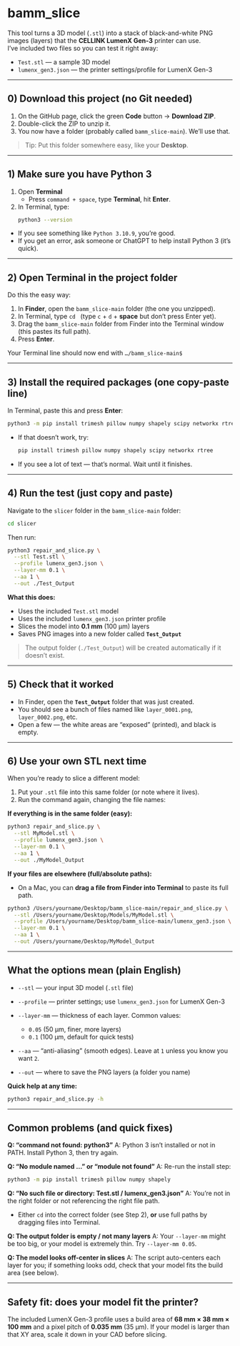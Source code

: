 # bamm_slice

This tool turns a 3D model (`.stl`) into a stack of black-and-white PNG images (layers) that the **CELLINK LumenX Gen-3** printer can use.  
I’ve included two files so you can test it right away:

- `Test.stl` — a sample 3D model  
- `lumenx_gen3.json` — the printer settings/profile for LumenX Gen-3

---

## 0) Download this project (no Git needed)

1. On the GitHub page, click the green **Code** button → **Download ZIP**.  
2. Double-click the ZIP to unzip it.  
3. You now have a folder (probably called `bamm_slice-main`). We’ll use that.

> Tip: Put this folder somewhere easy, like your **Desktop**.

---

## 1) Make sure you have Python 3

1. Open **Terminal**  
   - Press `command + space`, type **Terminal**, hit **Enter**.
2. In Terminal, type:
   ```bash
   python3 --version
   ````

* If you see something like `Python 3.10.9`, you’re good.
* If you get an error, ask someone or ChatGPT to help install Python 3 (it’s quick).

---

## 2) Open Terminal **in** the project folder

Do this the easy way:

1. In **Finder**, open the `bamm_slice-main` folder (the one you unzipped).
2. In Terminal, type `cd ` (type `c` + `d` + **space** but don’t press Enter yet).
3. Drag the `bamm_slice-main` folder from Finder into the Terminal window (this pastes its full path).
4. Press **Enter**.

Your Terminal line should now end with `…/bamm_slice-main$`

---

## 3) Install the required packages (one copy-paste line)

In Terminal, paste this and press **Enter**:

```bash
python3 -m pip install trimesh pillow numpy shapely scipy networkx rtree
```

* If that doesn’t work, try:

  ```bash
  pip install trimesh pillow numpy shapely scipy networkx rtree
  ```
* If you see a lot of text — that’s normal. Wait until it finishes.

---

## 4) Run the test (just copy and paste)

Navigate to the `slicer` folder in the `bamm_slice-main` folder:

```bash
cd slicer
```

Then run:

```bash
python3 repair_and_slice.py \
  --stl Test.stl \
  --profile lumenx_gen3.json \
  --layer-mm 0.1 \
  --aa 1 \
  --out ./Test_Output
```

**What this does:**

* Uses the included `Test.stl` model
* Uses the included `lumenx_gen3.json` printer profile
* Slices the model into **0.1 mm** (100 µm) layers
* Saves PNG images into a new folder called **`Test_Output`**

> The output folder (`./Test_Output`) will be created automatically if it doesn’t exist.

---

## 5) Check that it worked

* In Finder, open the **`Test_Output`** folder that was just created.
* You should see a bunch of files named like `layer_0001.png`, `layer_0002.png`, etc.
* Open a few — the white areas are “exposed” (printed), and black is empty.

---

## 6) Use your own STL next time

When you’re ready to slice a different model:

1. Put your `.stl` file into this same folder (or note where it lives).
2. Run the command again, changing the file names:

**If everything is in the same folder (easy):**

```bash
python3 repair_and_slice.py \
  --stl MyModel.stl \
  --profile lumenx_gen3.json \
  --layer-mm 0.1 \
  --aa 1 \
  --out ./MyModel_Output
```

**If your files are elsewhere (full/absolute paths):**

* On a Mac, you can **drag a file from Finder into Terminal** to paste its full path.

```bash
python3 /Users/yourname/Desktop/bamm_slice-main/repair_and_slice.py \
  --stl /Users/yourname/Desktop/Models/MyModel.stl \
  --profile /Users/yourname/Desktop/bamm_slice-main/lumenx_gen3.json \
  --layer-mm 0.1 \
  --aa 1 \
  --out /Users/yourname/Desktop/MyModel_Output
```

---

## What the options mean (plain English)

* `--stl` — your input 3D model (`.stl` file)
* `--profile` — printer settings; use `lumenx_gen3.json` for LumenX Gen-3
* `--layer-mm` — thickness of each layer. Common values:

  * `0.05` (50 µm, finer, more layers)
  * `0.1` (100 µm, default for quick tests)
* `--aa` — “anti-aliasing” (smooth edges). Leave at `1` unless you know you want `2`.
* `--out` — where to save the PNG layers (a folder you name)

**Quick help at any time:**

```bash
python3 repair_and_slice.py -h
```

---

## Common problems (and quick fixes)

**Q: “command not found: python3”**
A: Python 3 isn’t installed or not in PATH. Install Python 3, then try again.

**Q: “No module named …” or “module not found”**
A: Re-run the install step:

```bash
python3 -m pip install trimesh pillow numpy shapely
```

**Q: “No such file or directory: Test.stl / lumenx_gen3.json”**
A: You’re not in the right folder or not referencing the right file path.

* Either `cd` into the correct folder (see Step 2), **or** use full paths by dragging files into Terminal.

**Q: The output folder is empty / not many layers**
A: Your `--layer-mm` might be too big, or your model is extremely thin. Try `--layer-mm 0.05`.

**Q: The model looks off-center in slices**
A: The script auto-centers each layer for you; if something looks odd, check that your model fits the build area (see below).

---

## Safety fit: does your model fit the printer?

The included LumenX Gen-3 profile uses a build area of **68 mm × 38 mm × 100 mm** and a pixel pitch of **0.035 mm** (35 µm).
If your model is larger than that XY area, scale it down in your CAD before slicing.


